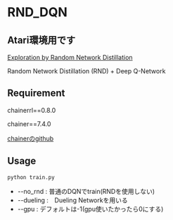 # RND_DQN

## Atari環境用です
[Exploration by Random Network Distillation](https://arxiv.org/pdf/1810.12894.pdf)

Random Network Distillation (RND)
+
Deep Q-Network


## Requirement

chainerrl==0.8.0

chainer==7.4.0

[chainerのgithub](https://github.com/chainer)



## Usage
`python train.py`

- --no_rnd : 普通のDQNでtrain(RNDを使用しない)
- --dueling :　Dueling Networkを用いる
- --gpu : デフォルトは-1(gpu使いたかったら0にする)

